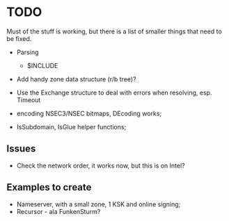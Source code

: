 # TODO

Must of the stuff is working, but there is a list of smaller
things that need to be fixed.

* Parsing
    * $INCLUDE 
* Add handy zone data structure (r/b tree)?

* Use the Exchange structure to deal with errors when resolving, esp. Timeout
* encoding NSEC3/NSEC bitmaps, DEcoding works;
* IsSubdomain, IsGlue helper functions;

## Issues

* Check the network order, it works now, but this is on Intel?

## Examples to create

* Nameserver, with a small zone, 1 KSK and online signing;
* Recursor - ala FunkenSturm?
